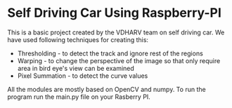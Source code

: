 
# Self Driving Car Using Raspberry-PI

This is a basic project created by the VDHARV team on self driving car. We have used following techniques for creating this:

* Thresholding - to detect the track and ignore rest of the regions 
* Warping - to change the perspective of the image so that only require area in bird eye's view can be examined 
* Pixel Summation - to detect the curve values

All the modules are mostly based on OpenCV and numpy. To run the program run the main.py file on your Rasberry PI. 


